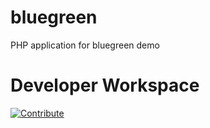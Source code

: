 # bluegreen

PHP application for bluegreen demo
# Developer Workspace
[![Contribute](http://codeready-codeready.apps.ocpcloudsolutions.com/factory/resources/factory-contribute.svg)](http://codeready-codeready.apps.ocpcloudsolutions.com/f?id=factorytb1lzs17zwozwl3g)
